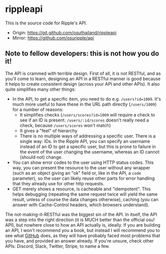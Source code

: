# rippleapi

This is the source code for Ripple's API.

- Origin: https://git.github.com/osuthailand/rippleapi
- Mirror: https://github.com/osuripple/api

## Note to fellow developers: this is not how you do it!

The API is crammed with terrible design. First of all, it is not RESTful, and as you'll come to learn, designing an API in a RESTful manner is good because it helps to create consistent design (across your API and other APIs). It also quite simplifies many other things:

* In the API, to get a specific item, you need to do e.g. `/users?id=1009`. It's much more useful to have these in the URL path directly (`/users/1009`) for a number of reasons:
  * It simplifies checks (`/users/scores?id=1009` will require a check to see if an ID is present. `/users/:id/scores` doesn't really need a check, because `/users/scores` won't match)
  * It gives a "feel" of hierarchy
  * There is no multiple ways of addressing a specific user. There is a single way: IDs. In the Ripple API, you can specify an username instead of an ID to get a specific user, but this is prone to failure in the event of the user changing the username, whereas an ID cannot (should not) change.
* You can show error codes to the user using HTTP status codes. This way, you can present the resource to the user without any wrapper (such as an object giving an "ok" field or, like in the API, a `code` parameter), so the user can likely reuse other parts for error handling that they already use for other http requests.
* GET merely shows a resource, is cacheable and "idempotent". This helps debugging (repeating the same request twice will yield the same result, unless of course the data changes otherwise), caching (you can answer with Cache-Control headers, which browsers understand).

The not-making-it-RESTful was the biggest sin of the API. In itself, the API was a step into the right direction (it is MUCH better than the official osu! API), but nowhere close to how an API actually is, ideally. If you are building an API, I won't recommend you a book, but instead I will recommend you to see what [GitHub](https://developer.github.com/v3/) does, as they will have probably faced most problems that you have, and provided an answer already. If you're unsure, check other APIs: Discord, Slack, Twitter, Stripe, to name a few.

